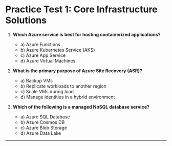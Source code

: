 # Practice Test 1: Core Infrastructure Solutions

1. **Which Azure service is best for hosting containerized applications?**
   - a) Azure Functions
   - b) Azure Kubernetes Service (AKS)
   - c) Azure App Service
   - d) Azure Virtual Machines

2. **What is the primary purpose of Azure Site Recovery (ASR)?**
   - a) Backup VMs
   - b) Replicate workloads to another region
   - c) Scale VMs during load
   - d) Manage identities in a hybrid environment

3. **Which of the following is a managed NoSQL database service?**
   - a) Azure SQL Database
   - b) Azure Cosmos DB
   - c) Azure Blob Storage
   - d) Azure Data Lake

---
